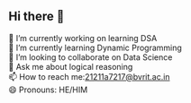 ## Hi there 👋



🔭 I’m currently working on learning DSA<br>
🌱 I’m currently learning Dynamic Programming<br>
👯 I’m looking to collaborate on Data Science<br>
💬 Ask me about logical reasoning <br>
📫 How to reach me:21211a7217@bvrit.ac.in<br>
😄 Pronouns: HE/HIM<br>

